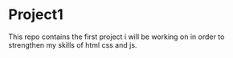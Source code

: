 # Project1
This repo contains the first project i will be working on in order to strengthen my skills of html css and js.

